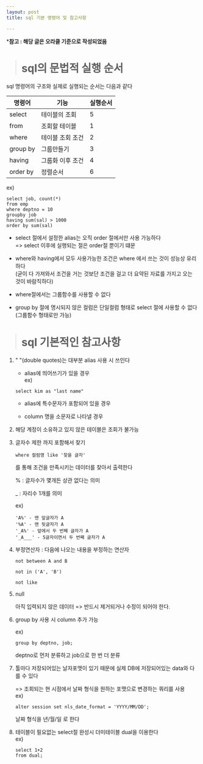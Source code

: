 ```yaml
---
layout: post
title: sql 기본 명령어 및 참고사항  

---
```


***참고 : 해당 글은 오라클 기준으로 작성되었음**  




># sql의 문법적 실행 순서

sql 명령어의 구조와 실제로 실행되는 순서는 다음과 같다

| 명령어   | 기능             | 실행순서 |
| -------- | ---------------- | -------- |
| select   | 테이블의 조회    | 5        |
| from     | 조회할 테이블    | 1        |
| where    | 테이블 조회 조건 | 2        |
| group by | 그룹만들기       | 3        |
| having   | 그룹화 이후 조건 | 4        |
| order by | 정렬순서         | 6        |

ex) 
```
select job, count(*)
from emp
where deptno = 10
groupby job
having sum(sal) > 1000
order by sum(sal)
```


- select 절에서 설정한 alias는 오직 order 절에서만 사용 가능하다  
  => select 이후에 실행되는 절은 order절 뿐이기 떄문  

- where와 having에서 모두 사용가능한 조건은 where 에서 쓰는 것이 성능상 유리하다  
  (굳이 다 가져와서 조건을 거는 것보단 조건을 걸고 더 요약된 자료를 가지고 오는 것이 바람직하다)  

- where절에서는 그룹함수를 사용할 수 없다  

- group by 절에 명시되지 않은 컬럼은 단일컬럼 형태로 select 절에 사용할 수 없다(그룹함수 형태로만 가능)

  

  

># sql 기본적인 참고사항 


1. " "(double quotes)는 대부분 alias 사용 시 쓰인다

   - alias에 띄어쓰기가 있을 경우  
     ex) 

   ```
   select kim as "last name"
   ```

   - alias에 특수문자가 포함되어 있을 경우  

   - column 명을 소문자로 나타낼 경우

       


2. 해당 계정이 소유하고 있지 않은 테이블은 조회가 불가능  



3. 글자수 제한 까지 포함해서 찾기  

   ```
   where 컬럼명 like '찾을 글자'
   ```

   를 통해 조건을 만족시키는 데이터를 찾아서 출력한다  

   % : 글자수가 몇개든 상관 없다는 의미  

   _ : 자리수 1개를 의미  

   ex) 

   ```
   'A%' - 맨 앞글자가 A  
   '%A' - 맨 뒷글자가 A  
   '_A%' - 앞에서 두 번째 글자가 A  
   '_A___' - 5글자이면서 두 번째 글자가 A  
   ```



4. 부정연산자 : 다음에 나오는 내용을 부정하는 연산자  

   ```
   not between A and B  
   
   not in ('A', 'B')  
   
   not like  
   ```

   


5. null  

   아직 입력되지 않은 데이터 => 반드시 제거되거나 수정이 되어야 한다.  



6. group by 사용 시 column 추가 가능  

   ex) 

   ```
   group by deptno, job; 
   ```

   deptno로 먼저 분류하고 job으로 한 번 더 분류  



7. 툴마다 저장되어있는 날자포맷이 있기 때문에 실제 DB에 저장되어있는 data와 다를 수 있다  

   => 조회되는 현 시점에서 날짜 형식을 원하는 포맷으로 변경하는 쿼리를 사용  
   ex) 

   ```
   alter session set nls_date_format = 'YYYY/MM/DD';
   ```

   날짜 형식을 년/월/일 로 한다  

   


8. 테이블이 필요없는 select절 완성시 더미테이블 dual을 이용한다  
   ex)

   ```
   select 1+2
   from dual; 
   ```

   
